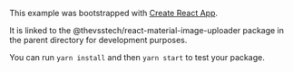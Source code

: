This example was bootstrapped with [Create React App](https://github.com/facebook/create-react-app).

It is linked to the @thevsstech/react-material-image-uploader package in the parent directory for development purposes.

You can run `yarn install` and then `yarn start` to test your package.
